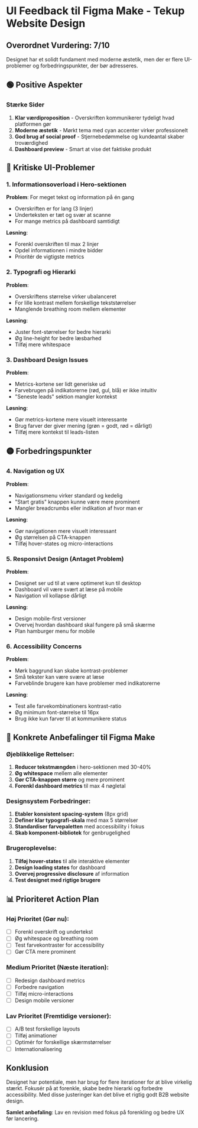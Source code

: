 # UI Feedback til Figma Make - Tekup Website Design

## Overordnet Vurdering: 7/10

Designet har et solidt fundament med moderne æstetik, men der er flere UI-problemer og forbedringspunkter, der bør adresseres.

## 🟢 Positive Aspekter

### Stærke Sider
1. **Klar værdiproposition** - Overskriften kommunikerer tydeligt hvad platformen gør
2. **Moderne æstetik** - Mørkt tema med cyan accenter virker professionelt
3. **God brug af social proof** - Stjernebedømmelse og kundeantal skaber troværdighed
4. **Dashboard preview** - Smart at vise det faktiske produkt

## 🔴 Kritiske UI-Problemer

### 1. Informationsoverload i Hero-sektionen
**Problem**: For meget tekst og information på én gang
- Overskriften er for lang (3 linjer)
- Underteksten er tæt og svær at scanne
- For mange metrics på dashboard samtidigt

**Løsning**: 
- Forenkl overskriften til max 2 linjer
- Opdel informationen i mindre bidder
- Prioritér de vigtigste metrics

### 2. Typografi og Hierarki
**Problem**: 
- Overskriftens størrelse virker ubalanceret
- For lille kontrast mellem forskellige tekststørrelser
- Manglende breathing room mellem elementer

**Løsning**:
- Juster font-størrelser for bedre hierarki
- Øg line-height for bedre læsbarhed
- Tilføj mere whitespace

### 3. Dashboard Design Issues
**Problem**:
- Metrics-kortene ser lidt generiske ud
- Farvebrugen på indikatorerne (rød, gul, blå) er ikke intuitiv
- "Seneste leads" sektion mangler kontekst

**Løsning**:
- Gør metrics-kortene mere visuelt interessante
- Brug farver der giver mening (grøn = godt, rød = dårligt)
- Tilføj mere kontekst til leads-listen

## 🟡 Forbedringspunkter

### 4. Navigation og UX
**Problem**:
- Navigationsmenu virker standard og kedelig
- "Start gratis" knappen kunne være mere prominent
- Mangler breadcrumbs eller indikation af hvor man er

**Løsning**:
- Gør navigationen mere visuelt interessant
- Øg størrelsen på CTA-knappen
- Tilføj hover-states og micro-interactions

### 5. Responsivt Design (Antaget Problem)
**Problem**: 
- Designet ser ud til at være optimeret kun til desktop
- Dashboard vil være svært at læse på mobile
- Navigation vil kollapse dårligt

**Løsning**:
- Design mobile-first versioner
- Overvej hvordan dashboard skal fungere på små skærme
- Plan hamburger menu for mobile

### 6. Accessibility Concerns
**Problem**:
- Mørk baggrund kan skabe kontrast-problemer
- Små tekster kan være svære at læse
- Farveblinde brugere kan have problemer med indikatorerne

**Løsning**:
- Test alle farvekombinationers kontrast-ratio
- Øg minimum font-størrelse til 16px
- Brug ikke kun farver til at kommunikere status

## 🔧 Konkrete Anbefalinger til Figma Make

### Øjeblikkelige Rettelser:
1. **Reducer tekstmængden** i hero-sektionen med 30-40%
2. **Øg whitespace** mellem alle elementer
3. **Gør CTA-knappen større** og mere prominent
4. **Forenkl dashboard metrics** til max 4 nøgletal

### Designsystem Forbedringer:
1. **Etabler konsistent spacing-system** (8px grid)
2. **Definer klar typografi-skala** med max 5 størrelser
3. **Standardiser farvepaletten** med accessibility i fokus
4. **Skab komponent-bibliotek** for genbrugelighed

### Brugeroplevelse:
1. **Tilføj hover-states** til alle interaktive elementer
2. **Design loading states** for dashboard
3. **Overvej progressive disclosure** af information
4. **Test designet med rigtige brugere**

## 📊 Prioriteret Action Plan

### Høj Prioritet (Gør nu):
- [ ] Forenkl overskrift og undertekst
- [ ] Øg whitespace og breathing room
- [ ] Test farvekontraster for accessibility
- [ ] Gør CTA mere prominent

### Medium Prioritet (Næste iteration):
- [ ] Redesign dashboard metrics
- [ ] Forbedre navigation
- [ ] Tilføj micro-interactions
- [ ] Design mobile versioner

### Lav Prioritet (Fremtidige versioner):
- [ ] A/B test forskellige layouts
- [ ] Tilføj animationer
- [ ] Optimér for forskellige skærmstørrelser
- [ ] Internationalisering

## Konklusion

Designet har potentiale, men har brug for flere iterationer for at blive virkelig stærkt. Fokusér på at forenkle, skabe bedre hierarki og forbedre accessibility. Med disse justeringer kan det blive et rigtig godt B2B website design.

**Samlet anbefaling**: Lav en revision med fokus på forenkling og bedre UX før lancering.
